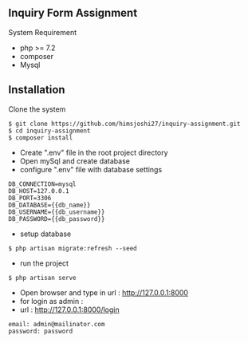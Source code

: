 

## Inquiry Form Assignment 

System Requirement 
- php >= 7.2
- composer 
- Mysql

## Installation 
Clone the system

````
$ git clone https://github.com/himsjoshi27/inquiry-assignment.git
$ cd inquiry-assignment
$ composer install
````
- Create ".env" file in the root project directory
- Open mySql and create database 
- configure ".env" file with database settings

````
DB_CONNECTION=mysql
DB_HOST=127.0.0.1
DB_PORT=3306
DB_DATABASE={{db_name}}
DB_USERNAME={{db_username}}
DB_PASSWORD={{db_password}}
````
- setup database 

````
$ php artisan migrate:refresh --seed
````

- run the project

````
$ php artisan serve
````

- Open browser and type in url : http://127.0.0.1:8000
- for login as admin : 
- url : http://127.0.0.1:8000/login
````
email: admin@mailinator.com
password: password
```` 
